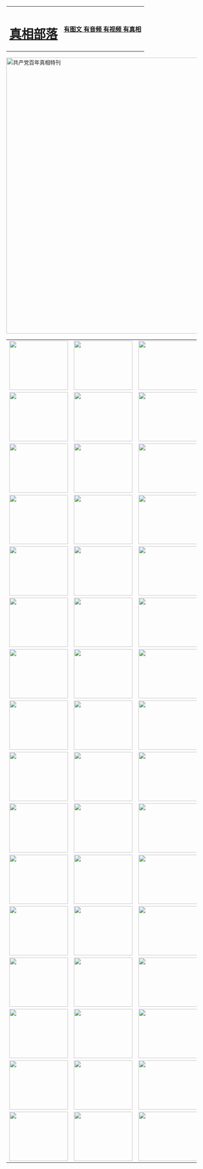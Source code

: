 <table>
<tr>

<td>
	<H1><a href="http://716.alesso.net/zx/">真相部落</a></H1>
</td>
<td>
	<H4><a href="http://716.alesso.net/zx/">有图文 有音频 有视频 有真相</a></H4>
</td>
</tr>
</table>

 <div ><a href="http://716.alesso.net/zx/bngcd/"><img src="http://716.alesso.net/zx/bngcd/gcdbnzx.jpg" width="730"  border="0" alt="共产党百年真相特刊"></a></div>

<table>
<tr>
	<td><a href="http://716.alesso.net/xtr/107/"><img  src ="http://716.alesso.net/pic/2017/02/107.jpg" width="155px" height="130px"></a></td>
	<td><a href="http://716.alesso.net/xtr/829/"><img src ="http://716.alesso.net/pic/2017/02/829.jpg" width="155px" height="130px"></a></td>
	<td><a href="http://716.alesso.net/xtr/69/"><img  src ="http://716.alesso.net/pic/2017/02/69.jpg" width="155px" height="130px"></a></td>
	<td><a href="http://716.alesso.net/xtr/99/"><img  src ="http://716.alesso.net/pic/2017/02/99.jpg" width="155px" height="130px"></a></td>
</tr>
<tr>
	<td><a href="http://716.alesso.net/xtr/40/"><img  src ="http://716.alesso.net/pic/2017/02/40.jpg" width="155px" height="130px"></a></td>
	<td><a href="http://716.alesso.net/xtr/20/"><img  src ="http://716.alesso.net/pic/2017/02/20.jpg" width="155px" height="130px"></a></td>
	<td><a href="http://716.alesso.net/xtr/81/"><img  src ="http://716.alesso.net/pic/2017/02/81.jpg" width="155px" height="130px"></a></td>
	<td><a href="http://716.alesso.net/xtr/2/"><img  src ="http://716.alesso.net/pic/2017/02/2.jpg" width="155px" height="130px"></a></td>
</tr>
<tr>
	<td><a href="http://716.alesso.net/xtr/86/"><img  src ="http://716.alesso.net/pic/2017/02/86.jpg" width="155px" height="130px"></a></td>
	<td><a href="http://716.alesso.net/xtr/109/"><img  src ="http://716.alesso.net/pic/2017/02/109.jpg" width="155px" height="130px"></a></td>
	<td><a href="http://716.alesso.net/xtr/1378/"><img  src ="http://716.alesso.net/pic/2017/02/1378.jpg" width="155px" height="130px"></a></td>
	<td><a href="http://716.alesso.net/xtr/57/"><img  src ="http://716.alesso.net/pic/2017/02/57.jpg" width="155px" height="130px"></a></td>
</tr>
<tr>
	<td><a href="http://716.alesso.net/xtr/1219/"><img  src ="http://716.alesso.net/pic/2017/02/1219.jpg" width="155px" height="130px"></a></td>
	<td><a href="http://716.alesso.net/xtr/1220/"><img  src ="http://716.alesso.net/pic/2017/02/1220.jpg" width="155px" height="130px"></a></td>
	<td><a href="http://716.alesso.net/xtr/1221/"><img  src ="http://716.alesso.net/pic/2017/02/1221.jpg" width="155px" height="130px"></a></td>
	<td><a href="http://716.alesso.net/xtr/51/"><img  src ="http://716.alesso.net/pic/2017/02/51.jpg" width="155px" height="130px"></a></td>
</tr>
<tr>
	<td><a href="http://716.alesso.net/xtr/1055/"><img  src ="http://716.alesso.net/pic/2017/02/1055.jpg" width="155px" height="130px"></a></td>
	<td><a href="http://716.alesso.net/xtr/611/"><img  src ="http://716.alesso.net/pic/2017/02/611.jpg" width="155px" height="130px"></a></td>
	<td><a href="http://716.alesso.net/xtr/1121/"><img  src ="http://716.alesso.net/pic/2017/02/1121.jpg" width="155px" height="130px"></a></td>
	<td><a href="http://716.alesso.net/xtr/610/"><img  src ="http://716.alesso.net/pic/2017/02/610.jpg" width="155px" height="130px"></a></td>
</tr>
<tr>
	<td><a href="http://716.alesso.net/xtr/1128/"><img  src ="http://716.alesso.net/pic/2017/02/1128.jpg" width="155px" height="130px"></a></td>
	<td><a href="http://716.alesso.net/xtr/1395/"><img  src ="http://716.alesso.net/pic/2017/02/1406.jpg" width="155px" height="130px"></a></td>
	<td><a href="http://716.alesso.net/xtr/1407/"><img  src ="http://716.alesso.net/pic/2017/02/1407.jpg" width="155px" height="130px"></a></td>
	<td><a href="http://716.alesso.net/xtr/934/"><img  src ="http://716.alesso.net/pic/2017/02/934.jpg" width="155px" height="130px"></a></td>
</tr>
<tr>
	<td><a href="http://716.alesso.net/xtr/641/"><img  src ="http://716.alesso.net/pic/2017/02/641.jpg" width="155px" height="130px"></a></td>
	<td><a href="http://716.alesso.net/xtr/949/"><img  src ="http://716.alesso.net/pic/2017/02/949.jpg" width="155px" height="130px"></a></td>
	<td><a href="http://716.alesso.net/xtr/112/"><img  src ="http://716.alesso.net/pic/2017/02/112.jpg" width="155px" height="130px"></a></td>
	<td><a href="http://716.alesso.net/xtr/812/"><img  src ="http://716.alesso.net/pic/2017/02/812.jpg" width="155px" height="130px"></a></td>
</tr>
<tr>
	<td><a href="http://716.alesso.net/xtr/103/"><img  src ="http://716.alesso.net/pic/2017/02/103.jpg" width="155px" height="130px"></a></td>
	<td><a href="http://716.alesso.net/xtr/3/"><img  src ="http://716.alesso.net/pic/2017/02/3.jpg" width="155px" height="130px"></a></td>
	<td><A href="http://716.alesso.net/mp4/zx/2015/11/Lkmtt.mp4" target="_blank" title="莲开满天庭"><img  src="http://716.alesso.net/pic/2015/11/Lkmtt3480_jssor.jpg"  width="155px" height="130px"></A></td>
	<td><A href="http://716.alesso.net/mp4/zx/2015/11/2013513.mp4" target="_blank" title="飞旋的法轮"><img  src="http://716.alesso.net/pic/2015/11/falun480_jssor.jpg"  width="155px" height="130px"></A></td>
</tr>
<tr>
	<td><A href="http://716.alesso.net/mp4/zx/2015/11/NYParade.mp4" target="_blank" title="2004年4月10日法轮功纽约大游行"><img  src="http://716.alesso.net/pic/2015/11/nyparade480_jssor.jpg"  width="155px" height="130px"></A></td>
	<td><A href="http://716.alesso.net/mp4/news617/2015/05/WEB_s28093.mp4" target="_blank" title="2015年世界法轮大法日特别报导"><img  src="http://716.alesso.net/pic/2015/11/p6752711a666997037_jssor.jpg"  width="155px" height="130px"></A></td>
	<td><A href="http://716.alesso.net/mp4/news829/2015/11/30211_326650.mp4" target="_blank" title="沧州绑架案连审四天 民众抹泪称审好人"><img  src="http://716.alesso.net/pic/2015/11/changzhou2480_jssor.jpg"  width="155px" height="130px"></A></td>
	<td><A href="http://716.alesso.net/mp4/mhph/2015/10/changzhou.mp4" target="_blank" title="沧州真相--狮城血泪"><img  src="http://716.alesso.net/pic/2015/11/changzhou480_jssor.jpg"  width="155px" height="130px"></A></td>
</tr>
<tr>
	<td><A href="http://716.alesso.net/mp4/mhjd/mhjd_55.mp4" target="_blank" title="正义律师与无罪辩护"><img  src="http://716.alesso.net/pic/2015/11/wzbh480_jssor.jpg"  width="155px" height="130px"></A></td>
	<td><A href="http://716.alesso.net/mp4/zx/2015/11/layerkcs.mp4" target="_blank" title="中国的良心--高智晟律师"><img  src="http://716.alesso.net/pic/2015/11/layerkcs2480_jssor.jpg"  width="155px" height="130px"></A></td>
	<td><A href="http://716.alesso.net/mp4/mhph/2015/10/szxl.mp4" target="_blank" title="神州血泪--北京、大庆、广东、哈尔滨"><img  src="http://716.alesso.net/pic/2015/11/szxl480_jssor.jpg"  width="155px" height="130px"></A></td>
	<td><A href="http://716.alesso.net/mp4/zx/2015/11/TangShanFFXS.mp4" target="_blank" title="真相纪录片：凤凰新生"><img  src="http://716.alesso.net/pic/2015/11/fhxs2480_jssor.jpg"  width="155px" height="130px"></A></td>
</tr>
<tr>
	<td><A href="http://716.alesso.net/mp4/zx/2015/11/jidong.mp4" target="_blank" title="冀东监狱的罪恶"><img  src="http://716.alesso.net/pic/2015/11/jidong480_jssor.jpg"  width="155px" height="130px"></A></td>
	<td><A href="http://716.alesso.net/mp4/mhph/2015/10/tangshan.mp4" target="_blank" title="凤凰血泪"><img  src="http://716.alesso.net/pic/2015/11/tangshan480_jssor.jpg"  width="155px" height="130px"></A>
					</div></td>
	<td>	<A href="http://716.alesso.net/mp4/mhph/2015/10/zfxtzxl.mp4" target="_blank" title="政法系统罪行录--唐山篇"><img  src="http://716.alesso.net/pic/2015/11/zfxtzxl480_jssor.jpg"  width="155px" height="130px"></A></td>
	<td><A href="http://716.alesso.net/mp4/mhph/2015/10/QDBG.mp4" target="_blank" title="青岛悲歌"><img  src="http://716.alesso.net/pic/2015/10/qdbg2480_jssor.jpg"  width="155px" height="130px"></A></td>
</tr>
<tr>
	<td><A href="http://716.alesso.net/mp4/mhph/2015/10/huludao.mp4" target="_blank" title="葫芦岛永恒的见证"><img  src="http://716.alesso.net/pic/2015/10/huludao480_jssor.jpg"  width="155px" height="130px"></A></td>
	<td><A href="http://716.alesso.net/mp4/mhph/2015/10/qbzx.mp4" target="_blank" title="湖畔泉边听真相-济南泉城的传奇"><img  src="http://716.alesso.net/pic/2015/10/hupan480_jssor.jpg"  width="155px" height="130px"></A></td>
	<td><A href="http://716.alesso.net/mp4/mhph/2015/10/baoding_dvd_v2.mp4" target="_blank" title="燕赵悲歌"><img  src="http://716.alesso.net/pic/2015/10/yzbg480_jssor.jpg"  width="155px" height="130px"></A></td>
	<td><A href="http://716.alesso.net/mp4/zx/2015/11/meihuashi_complete_ED2.0.mp4" target="_blank" title="梅花诗完整版"><img  src="http://716.alesso.net/pic/2015/11/mhs480_jssor.jpg"  width="155px" height="130px"></A></td>
</tr>
<tr>
	<td><A href="http://716.alesso.net/mp4/zx/2015/11/fengbei512k.mp4" target="_blank" title="丰碑"><img  src="http://716.alesso.net/pic/2015/11/fongbei480_jssor.jpg"  width="155px" height="130px"></A></td>
	<td><A href="http://716.alesso.net/mp4/zx/2015/11/fytdxComplete.mp4" target="_blank" title="风雨天地行全集"><img  src="http://716.alesso.net/pic/2015/11/fytdxWhite480_jssor.jpg"  width="155px" height="130px"></A></td>
	<td><A href="http://716.alesso.net/mp4/zx/2015/11/JianZheng.mp4" target="_blank" title="见证"><img  src="http://716.alesso.net/pic/2015/11/witness480_jssor.jpg"  width="155px" height="130px"></A></td>
	<td><A href="http://716.alesso.net/mp4/mhph/2015/10/hcym.mp4" target="_blank" title="红朝阴谋"><img  src="http://716.alesso.net/pic/2015/10/hcym480_jssor.jpg"  width="155px" height="130px"></A></td>
</tr>
<tr>
	<td><A href="http://716.alesso.net/mp4/zx/2015/11/zfzxPalV3.mp4" target="_blank" title="是自焚还是骗局"><img  src="http://716.alesso.net/pic/2015/11/zfzx4805_jssor.jpg"  width="155px" height="130px"></A></td>
	<td><A href="http://716.alesso.net/mp4/zx/2015/11/lsdspMsyTd.mp4" target="_blank" title="历史的审判"><img  src="http://716.alesso.net/pic/2015/11/lsdsp480_jssor.jpg"  width="155px" height="130px"></A></td>
	<td><A href="http://716.alesso.net/mp4/news886/2015/11/concat886.mp4" target="_blank" title="一周全球控告江泽民"><img  src="http://716.alesso.net/pic/2015/11/news886480_jssor.jpg"  width="155px" height="130px"></A></td>
	<td><A href="http://716.alesso.net/mp4/news1378/2014/08/CQSD_s0_e4_v2_i0-CQSD_4-video.mp4" target="_blank" title="欧洲的抉择"><img  src="http://716.alesso.net/pic/2015/11/p5143421a564166643-ss_jssor.jpg"  width="155px" height="130px"></A></td>
</tr>
<tr>
	<td><A href="http://716.alesso.net/mp4/zx/2015/11/hk20150720parade.mp4" target="_blank" title="港法轮功反迫害大游行 大陆游客震撼"><img  src="http://716.alesso.net/pic/2015/11/281098-ss_jssor.jpg"  width="155px" height="130px"></A></td>
	<td><A href="http://716.alesso.net/mp4/zx/2015/11/20150720hkParade512k.mp4" target="_blank" title="香港法轮功720游行声援诉江潮"><img  src="http://716.alesso.net/pic/2015/11/2015720parade480_jssor.jpg"  width="155px" height="130px"></A></td>
	<td><A href="http://716.alesso.net/mp4/zx/2015/11/hktdc512.mp4" target="_blank" title="香港退党潮"><img  src="http://716.alesso.net/pic/2015/11/hktdc480_jssor.jpg"  width="155px" height="130px"></A></td>
	<td><A href="http://716.alesso.net/mp4/news413/2015/11/concat413.mp4" target="_blank" title="本月退党精选"><img  src="http://716.alesso.net/pic/2015/11/tuidang480_jssor.jpg"  width="155px" height="130px"></A></td>
</tr>
<tr>
	<td><A href="http://716.alesso.net/mp4/news823/2015/11/TSZG_British_1_QA_A_TSZG-61-1_XinHaoNianZuoZh_P617180.mp4" target="_blank" title="辛灏年：纪念《九评共产党》发表十周年演讲"><img  src="http://716.alesso.net/pic/2015/11/xhn9p10480_jssor.jpg"  width="155px" height="130px"></A></td>
	<td><A href="http://716.alesso.net/mp4/news57/2015/11/JPGCD8.mp4" target="_blank" title="【九评之八】评中国共产党的邪教本质"><img  src="http://716.alesso.net/pic/2015/11/9pkcd8p480_jssor.jpg"  width="155px" height="130px"></A></td>
	<td><A href="http://716.alesso.net/mp4/other/kao.Chih.Sheng_story.mp4"  target="_blank" title="超越恐惧:高智晟的故事"				style="font-size:20px;"><img src="http://716.alesso.net/pic/2016/12/GZS201408070902.jpg"  width="155px" height="130px">
						</A></td>
	<td><A href="http://716.alesso.net/mp4/zx/2016/11/oh10yearsInv.mp4"  target="_blank" title="纪录片《活摘 十年调查》完整版" style="font-size:20px;"><img src="http://716.alesso.net/pic/2016/11/10yearsOHinv.jpg"  width="155px" height="130px">
						</A></td>
</tr>
</table>


